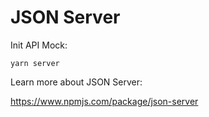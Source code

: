 # JSON Server

Init API Mock:
```
yarn server
```

Learn more about JSON Server:

<https://www.npmjs.com/package/json-server>